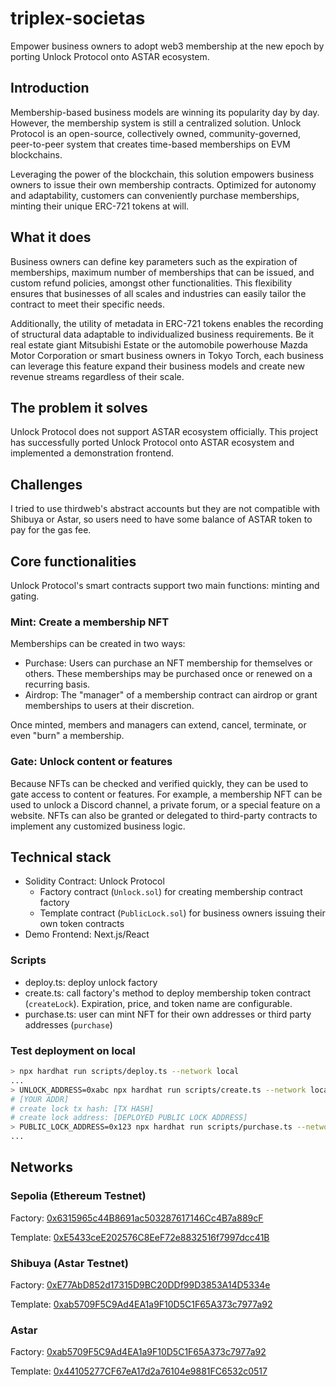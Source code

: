 # triplex-societas

Empower business owners to adopt web3 membership at the new epoch by porting Unlock Protocol onto ASTAR ecosystem.

## Introduction

Membership-based business models are winning its popularity day by day. However, the membership system is still a centralized solution. Unlock Protocol is an open-source, collectively owned, community-governed, peer-to-peer system that creates time-based memberships on EVM blockchains.

Leveraging the power of the blockchain, this solution empowers business owners to issue their own membership contracts. Optimized for autonomy and adaptability, customers can conveniently purchase memberships, minting their unique ERC-721 tokens at will.

## What it does

Business owners can define key parameters such as the expiration of memberships, maximum number of memberships that can be issued, and custom refund policies, amongst other functionalities. This flexibility ensures that businesses of all scales and industries can easily tailor the contract to meet their specific needs.

Additionally, the utility of metadata in ERC-721 tokens enables the recording of structural data adaptable to individualized business requirements. Be it real estate giant Mitsubishi Estate or the automobile powerhouse Mazda Motor Corporation or smart business owners in Tokyo Torch, each business can leverage this feature expand their business models and create new revenue streams regardless of their scale.

## The problem it solves

Unlock Protocol does not support ASTAR ecosystem officially. This project has successfully ported Unlock Protocol onto ASTAR ecosystem and implemented a demonstration frontend.

## Challenges

I tried to use thirdweb's abstract accounts but they are not compatible with Shibuya or Astar, so users need to have some balance of ASTAR token to pay for the gas fee.

## Core functionalities

Unlock Protocol's smart contracts support two main functions: minting and gating.

### Mint: Create a membership NFT

Memberships can be created in two ways:

- Purchase: Users can purchase an NFT membership for themselves or others. These memberships may be purchased once or renewed on a recurring basis.
- Airdrop: The "manager" of a membership contract can airdrop or grant memberships to users at their discretion.

Once minted, members and managers can extend, cancel, terminate, or even "burn" a membership.

### Gate: Unlock content or features

Because NFTs can be checked and verified quickly, they can be used to gate access to content or features. For example, a membership NFT can be used to unlock a Discord channel, a private forum, or a special feature on a website. NFTs can also be granted or delegated to third-party contracts to implement any customized business logic.

## Technical stack

- Solidity Contract: Unlock Protocol
  - Factory contract (`Unlock.sol`) for creating membership contract factory
  - Template contract (`PublicLock.sol`) for business owners issuing their own token contracts
- Demo Frontend: Next.js/React

### Scripts

- deploy.ts: deploy unlock factory
- create.ts: call factory's method to deploy membership token contract (`createLock`). Expiration, price, and token name are configurable.
- purchase.ts: user can mint NFT for their own addresses or third party addresses (`purchase`)

### Test deployment on local

```bash
> npx hardhat run scripts/deploy.ts --network local
...
> UNLOCK_ADDRESS=0xabc npx hardhat run scripts/create.ts --network local
# [YOUR ADDR]
# create lock tx hash: [TX HASH]
# create lock address: [DEPLOYED PUBLIC LOCK ADDRESS]
> PUBLIC_LOCK_ADDRESS=0x123 npx hardhat run scripts/purchase.ts --network local
...
```

## Networks

### Sepolia (Ethereum Testnet)

Factory: [0x6315965c44B8691ac503287617146Cc4B7a889cF](https://sepolia.etherscan.io/address/0x6315965c44b8691ac503287617146cc4b7a889cf)

Template: [0xE5433ceE202576C8EeF72e8832516f7997dcc41B](https://sepolia.etherscan.io/address/0xE5433ceE202576C8EeF72e8832516f7997dcc41B)

### Shibuya (Astar Testnet)

Factory: [0xE77AbD852d17315D9BC20DDf99D3853A14D5334e](https://blockscout.com/shibuya/address/0xE77AbD852d17315D9BC20DDf99D3853A14D5334e)

Template: [0xab5709F5C9Ad4EA1a9F10D5C1F65A373c7977a92](https://blockscout.com/shibuya/address/0xab5709F5C9Ad4EA1a9F10D5C1F65A373c7977a92)

### Astar

Factory: [0xab5709F5C9Ad4EA1a9F10D5C1F65A373c7977a92](https://blockscout.com/astar/address/0xab5709F5C9Ad4EA1a9F10D5C1F65A373c7977a92)

Template: [0x44105277CF67eA17d2a76104e9881FC6532c0517](https://blockscout.com/astar/address/0x44105277CF67eA17d2a76104e9881FC6532c0517)
